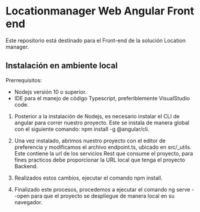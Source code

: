 # Locationmanager Web Angular Front end

Este repositorio está destinado para el Front-end de la solución Location manager.

## Instalación en ambiente local

Prerrequisitos:

- Nodejs versión 10 o superior.
- IDE para el manejo de código Typescript, preferiblemente VisualStudio code.

1. Posterior a la instalación de Nodejs, es necesario instalar el CLI de angular para correr nuestro proyecto.
Este se instala de manera global con el siguiente comando: npm install -g @angular/cli.

2. Una vez instalado, abrimos nuestro proyecto con el editor de preferencia y modificamos el archivo endpoint.ts, ubicado en src/_utils. 
Este contiene la url de los servicios Rest que consume el proyecto, para fines practicos debe proporcionar la URL local que tenga el proyecto 
Backend.

3. Realizados estos cambios, ejecutar el comando npm install.

4. Finalizado este procesos, procedemos a ejecutar el comando ng serve --open para que el proyecto se despliegue de manera local en su navegador. 
